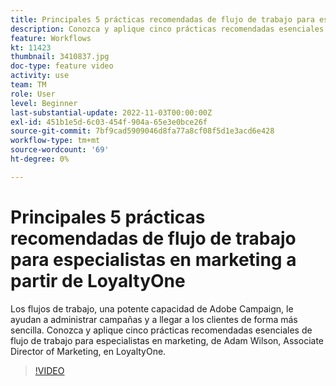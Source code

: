 ```yaml
---
title: Principales 5 prácticas recomendadas de flujo de trabajo para especialistas en marketing a partir de LoyaltyOne
description: Conozca y aplique cinco prácticas recomendadas esenciales de flujo de trabajo para especialistas en marketing, de Adam Wilson, Associate Director of Marketing, en LoyaltyOne.
feature: Workflows
kt: 11423
thumbnail: 3410837.jpg
doc-type: feature video
activity: use
team: TM
role: User
level: Beginner
last-substantial-update: 2022-11-03T00:00:00Z
exl-id: 451b1e5d-6c03-454f-904a-65e3e0bce26f
source-git-commit: 7bf9cad5909046d8fa77a8cf08f5d1e3acd6e428
workflow-type: tm+mt
source-wordcount: '69'
ht-degree: 0%

---
```


# Principales 5 prácticas recomendadas de flujo de trabajo para especialistas en marketing a partir de LoyaltyOne

Los flujos de trabajo, una potente capacidad de Adobe Campaign, le ayudan a administrar campañas y a llegar a los clientes de forma más sencilla. Conozca y aplique cinco prácticas recomendadas esenciales de flujo de trabajo para especialistas en marketing, de Adam Wilson, Associate Director of Marketing, en LoyaltyOne.

>[!VIDEO](https://video.tv.adobe.com/v/3410837?quality=12)
